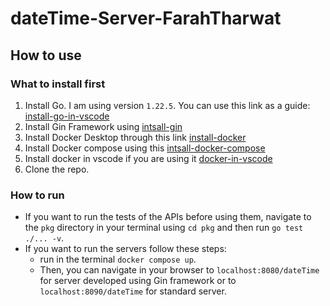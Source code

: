 # dateTime-Server-FarahTharwat
## How to use 

### What to install first

1. Install Go. I am using version `1.22.5`. You can use this link as a guide: [install-go-in-vscode](https://learn.microsoft.com/en-us/azure/developer/go/configure-visual-studio-code#1-install-go)
2. Install Gin Framework using [intsall-gin](https://gin-gonic.com/docs/quickstart/)
3. Install Docker Desktop through this link [install-docker](https://docs.docker.com/get-docker/)
4. Install Docker compose using this [intsall-docker-compose](https://docs.docker.com/compose/install/)
5. Install docker in vscode if you are using it [docker-in-vscode](https://code.visualstudio.com/docs/containers/overview)
6. Clone the repo.

### How to run 

- If you want to run the tests of the APIs before using them, navigate to the `pkg` directory in your terminal using `cd pkg` and then run `go test ./... -v`.
- If you want to run the servers follow these steps: 
	- run in the terminal `docker compose up`. <br>
  - Then, you can navigate in your browser to `localhost:8080/dateTime` for server developed using Gin framework or to `localhost:8090/dateTime` for standard server.
